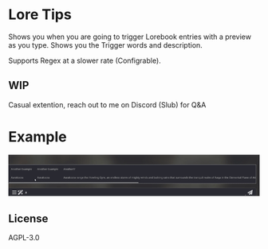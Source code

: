 # Lore Tips

Shows you when you are going to trigger Lorebook entries with a preview as you type. Shows you the Trigger words and description. 

Supports Regex at a slower rate (Configrable).

## WIP
Casual extention, reach out to me on Discord (Slub) for Q&A

# Example


![Alt Text](https://github.com/Slub77/Sillytavern-Loretips/blob/main/ezgif-7bd8e8cb63aec3.gif)



## License

AGPL-3.0
